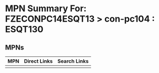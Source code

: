 



# MPN Summary For: FZECONPC14ESQT13 > con-pc104 : ESQT130

## MPNs
  

|MPN|Direct Links|Search Links|
| :--- | :--- | :--- |
||||
